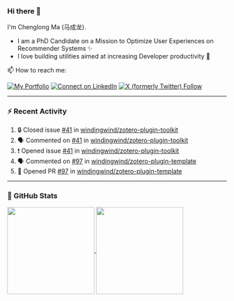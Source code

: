 ### Hi there 👋

I'm Chenglong Ma (马成龙). 

* I am a PhD Candidate on a Mission to Optimize User Experiences on Recommender Systems ✨
* I love building utilities aimed at increasing Developer productivity 💪 

📫 How to reach me:

[![My Portfolio](https://img.shields.io/badge/Visit_me_at-https://chenglongma.com-blue)](https://chenglongma.com)
[![Connect on LinkedIn](https://img.shields.io/badge/--linkedin?label=LinkedIn&logo=LinkedIn&style=social)](https://www.linkedin.com/in/machenglong/)
[![X (formerly Twitter) Follow](https://img.shields.io/twitter/follow/ChenglongM)](https://twitter.com/ChenglongM)

---

### :zap: Recent Activity

<!--START_SECTION:activity-->
1. 🔒 Closed issue [#41](https://github.com/windingwind/zotero-plugin-toolkit/issues/41) in [windingwind/zotero-plugin-toolkit](https://github.com/windingwind/zotero-plugin-toolkit)
2. 🗣 Commented on [#41](https://github.com/windingwind/zotero-plugin-toolkit/issues/41#issuecomment-1889150031) in [windingwind/zotero-plugin-toolkit](https://github.com/windingwind/zotero-plugin-toolkit)
3. ❗ Opened issue [#41](https://github.com/windingwind/zotero-plugin-toolkit/issues/41) in [windingwind/zotero-plugin-toolkit](https://github.com/windingwind/zotero-plugin-toolkit)
4. 🗣 Commented on [#97](https://github.com/windingwind/zotero-plugin-template/pull/97#issuecomment-1888372954) in [windingwind/zotero-plugin-template](https://github.com/windingwind/zotero-plugin-template)
5. 💪 Opened PR [#97](https://github.com/windingwind/zotero-plugin-template/pull/97) in [windingwind/zotero-plugin-template](https://github.com/windingwind/zotero-plugin-template)
<!--END_SECTION:activity-->

---

### 🌱 GitHub Stats

<a href="https://github.com/ChenglongMa#-github-stats">
  <img height=200 align="center" src="https://github-readme-stats.vercel.app/api?username=ChenglongMa" />
</a>
<a href="https://github.com/ChenglongMa#-github-stats">
  <img height=200 align="center" src="https://github-readme-stats.vercel.app/api/top-langs?username=ChenglongMa&layout=compact&langs_count=8&card_width=320" />
</a>


<!--
**ChenglongMa/ChenglongMa** is a ✨ _special_ ✨ repository because its `README.md` (this file) appears on your GitHub profile.

Here are some ideas to get you started:

- 🔭 I’m currently working on ...
- 🌱 I’m currently learning ...
- 👯 I’m looking to collaborate on ...
- 🤔 I’m looking for help with ...
- 💬 Ask me about ...
- 📫 How to reach me: ...
- 😄 Pronouns: ...
- ⚡ Fun fact: ...

![Chenglong's GitHub stats](https://github-readme-stats.vercel.app/api?username=ChenglongMa&show_icons=true&count_private=true)

---

![Top Langs](https://github-readme-stats.vercel.app/api/top-langs/?username=ChenglongMa)

---
-->
